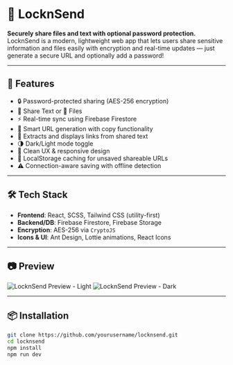 # 🔐 LocknSend

**Securely share files and text with optional password protection.**  
LocknSend is a modern, lightweight web app that lets users share sensitive information and files easily with encryption and real-time updates — just generate a secure URL and optionally add a password!

---

## 🚀 Features

- 🔒 Password-protected sharing (AES-256 encryption)
- 📄 Share Text or 📁 Files
- ⚡ Real-time sync using Firebase Firestore
- 📎 Smart URL generation with copy functionality
- 🔗 Extracts and displays links from shared text
- 🌗 Dark/Light mode toggle
- 🧠 Clean UX & responsive design
- 🧾 LocalStorage caching for unsaved shareable URLs
- ⚠️ Connection-aware saving with offline detection

---

## 🛠️ Tech Stack

- **Frontend**: React, SCSS, Tailwind CSS (utility-first)
- **Backend/DB**: Firebase Firestore, Firebase Storage
- **Encryption**: AES-256 via `CryptoJS`
- **Icons & UI**: Ant Design, Lottie animations, React Icons

---

## 📷 Preview

![LocknSend Preview - Light](./assets/preview-light.png)
![LocknSend Preview - Dark](./assets/preview-dark.png)

---

## 📦 Installation

```bash
git clone https://github.com/yourusername/locknsend.git
cd locknsend
npm install
npm run dev
